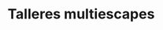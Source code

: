 ---
title: "Talleres multiescapes"
url: /loja-ecuador/talleres-multiescapes/
shop: reparación de automóviles
---